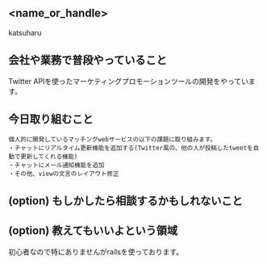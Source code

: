 ## <name_or_handle>
katsuharu
## 会社や業務で普段やっていること
Twitter APIを使ったマーケティングプロモーションツールの開発をやっています。
## 今日取り組むこと
```
個人的に開発しているマッチングwebサービスの以下の課題に取り組みます。
・チャットにリアルタイム更新機能を追加する(Twitter風の、他の人が投稿したtweetを自動で更新してくれる機能)
・チャットにメール通知機能を追加
・その他、viewの文言のレイアウト修正

```
## (option) もしかしたら相談するかもしれないこと


## (option) 教えてもいいよという領域
初心者なので特にありませんがrailsを使っております。

